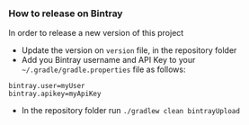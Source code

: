 ### How to release on Bintray

In order to release a new version of this project

- Update the version on ```version``` file, in the repository folder
- Add you Bintray username and API Key to your ```~/.gradle/gradle.properties``` file as follows:
```
bintray.user=myUser
bintray.apikey=myApiKey
```

- In the repository folder run ```./gradlew clean bintrayUpload```
